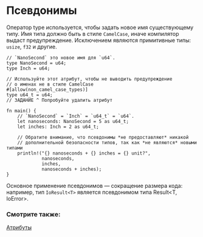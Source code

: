 # Псевдонимы

Оператор type используется, чтобы задать новое имя существующему типу.
Имя типа должно быть в стиле `CamelCase`, иначе компилятор выдаст предупреждение.
Исключением являются примитивные типы: `usize`, `f32` и другие.

```rust,editable
// `NanoSecond` это новое имя для `u64`.
type NanoSecond = u64;
type Inch = u64;

// Используйте этот атрибут, чтобы не выводить предупреждение
// о именах не в стиле CamelCase
#[allow(non_camel_case_types)]
type u64_t = u64;
// ЗАДАНИЕ ^ Попробуйте удалить атрибут

fn main() {
    // `NanoSecond` = `Inch` = `u64_t` = `u64`.
    let nanoseconds: NanoSecond = 5 as u64_t;
    let inches: Inch = 2 as u64_t;

    // Обратите внимание, что псевдонимы *не предоставляют* никакой
    // дополнительной безопасности типов, так как *не являются* новыми типами
    println!("{} nanoseconds + {} inches = {} unit?",
             nanoseconds,
             inches,
             nanoseconds + inches);
}
```

Основное применение псевдонимов — сокращение размера кода: например, тип `IoResult<T>` является
псевдонимом типа Result<T, IoError>.

### Смотрите также:

[Атрибуты](attribute.html)